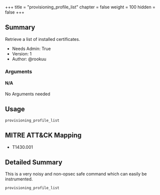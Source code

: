 +++
title = "provisioning_profile_list"
chapter = false
weight = 100
hidden = false
+++

## Summary

Retrieve a list of installed certificates.
- Needs Admin: True  
- Version: 1  
- Author: @rookuu


### Arguments

#### N/A

No Arguments needed

## Usage

``` 
provisioning_profile_list
```

## MITRE ATT&CK Mapping

- T1430.001


## Detailed Summary

This is a very noisy and non-opsec safe command which can easily be instrumented.
```
provisioning_profile_list
```